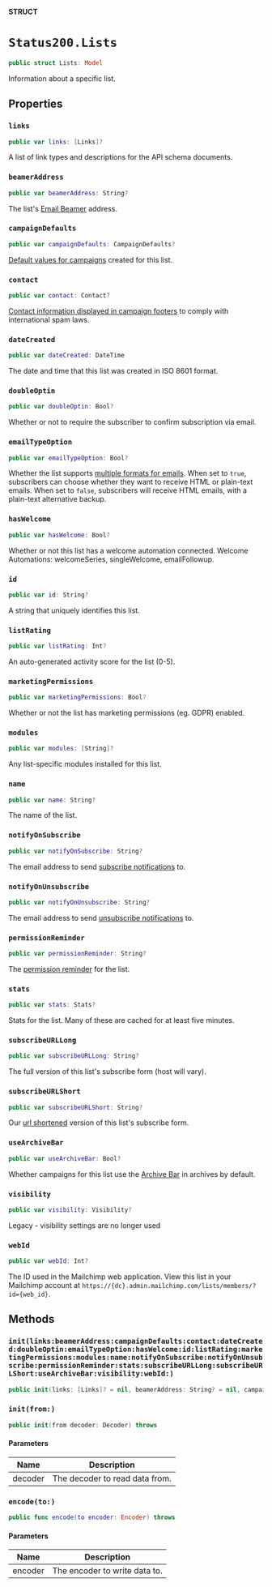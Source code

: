 **STRUCT**

# `Status200.Lists`

```swift
public struct Lists: Model
```

Information about a specific list.

## Properties
### `links`

```swift
public var links: [Links]?
```

A list of link types and descriptions for the API schema documents.

### `beamerAddress`

```swift
public var beamerAddress: String?
```

The list's [Email Beamer](https://mailchimp.com/help/use-email-beamer-to-create-a-campaign/) address.

### `campaignDefaults`

```swift
public var campaignDefaults: CampaignDefaults?
```

[Default values for campaigns](https://mailchimp.com/help/edit-your-emails-subject-preview-text-from-name-or-from-email-address/) created for this list.

### `contact`

```swift
public var contact: Contact?
```

[Contact information displayed in campaign footers](https://mailchimp.com/help/about-campaign-footers/) to comply with international spam laws.

### `dateCreated`

```swift
public var dateCreated: DateTime
```

The date and time that this list was created in ISO 8601 format.

### `doubleOptin`

```swift
public var doubleOptin: Bool?
```

Whether or not to require the subscriber to confirm subscription via email.

### `emailTypeOption`

```swift
public var emailTypeOption: Bool?
```

Whether the list supports [multiple formats for emails](https://mailchimp.com/help/change-audience-name-defaults/). When set to `true`, subscribers can choose whether they want to receive HTML or plain-text emails. When set to `false`, subscribers will receive HTML emails, with a plain-text alternative backup.

### `hasWelcome`

```swift
public var hasWelcome: Bool?
```

Whether or not this list has a welcome automation connected. Welcome Automations: welcomeSeries, singleWelcome, emailFollowup.

### `id`

```swift
public var id: String?
```

A string that uniquely identifies this list.

### `listRating`

```swift
public var listRating: Int?
```

An auto-generated activity score for the list (0-5).

### `marketingPermissions`

```swift
public var marketingPermissions: Bool?
```

Whether or not the list has marketing permissions (eg. GDPR) enabled.

### `modules`

```swift
public var modules: [String]?
```

Any list-specific modules installed for this list.

### `name`

```swift
public var name: String?
```

The name of the list.

### `notifyOnSubscribe`

```swift
public var notifyOnSubscribe: String?
```

The email address to send [subscribe notifications](https://mailchimp.com/help/change-subscribe-and-unsubscribe-notifications/) to.

### `notifyOnUnsubscribe`

```swift
public var notifyOnUnsubscribe: String?
```

The email address to send [unsubscribe notifications](https://mailchimp.com/help/change-subscribe-and-unsubscribe-notifications/) to.

### `permissionReminder`

```swift
public var permissionReminder: String?
```

The [permission reminder](https://mailchimp.com/help/edit-the-permission-reminder/) for the list.

### `stats`

```swift
public var stats: Stats?
```

Stats for the list. Many of these are cached for at least five minutes.

### `subscribeURLLong`

```swift
public var subscribeURLLong: String?
```

The full version of this list's subscribe form (host will vary).

### `subscribeURLShort`

```swift
public var subscribeURLShort: String?
```

Our [url shortened](https://mailchimp.com/help/share-your-signup-form/) version of this list's subscribe form.

### `useArchiveBar`

```swift
public var useArchiveBar: Bool?
```

Whether campaigns for this list use the [Archive Bar](https://mailchimp.com/help/about-email-campaign-archives-and-pages/) in archives by default.

### `visibility`

```swift
public var visibility: Visibility?
```

Legacy - visibility settings are no longer used

### `webId`

```swift
public var webId: Int?
```

The ID used in the Mailchimp web application. View this list in your Mailchimp account at `https://{dc}.admin.mailchimp.com/lists/members/?id={web_id}`.

## Methods
### `init(links:beamerAddress:campaignDefaults:contact:dateCreated:doubleOptin:emailTypeOption:hasWelcome:id:listRating:marketingPermissions:modules:name:notifyOnSubscribe:notifyOnUnsubscribe:permissionReminder:stats:subscribeURLLong:subscribeURLShort:useArchiveBar:visibility:webId:)`

```swift
public init(links: [Links]? = nil, beamerAddress: String? = nil, campaignDefaults: CampaignDefaults? = nil, contact: Contact? = nil, dateCreated: Date? = nil, doubleOptin: Bool? = nil, emailTypeOption: Bool? = nil, hasWelcome: Bool? = nil, id: String? = nil, listRating: Int? = nil, marketingPermissions: Bool? = nil, modules: [String]? = nil, name: String? = nil, notifyOnSubscribe: String? = nil, notifyOnUnsubscribe: String? = nil, permissionReminder: String? = nil, stats: Stats? = nil, subscribeURLLong: String? = nil, subscribeURLShort: String? = nil, useArchiveBar: Bool? = nil, visibility: Visibility? = nil, webId: Int? = nil)
```

### `init(from:)`

```swift
public init(from decoder: Decoder) throws
```

#### Parameters

| Name | Description |
| ---- | ----------- |
| decoder | The decoder to read data from. |

### `encode(to:)`

```swift
public func encode(to encoder: Encoder) throws
```

#### Parameters

| Name | Description |
| ---- | ----------- |
| encoder | The encoder to write data to. |